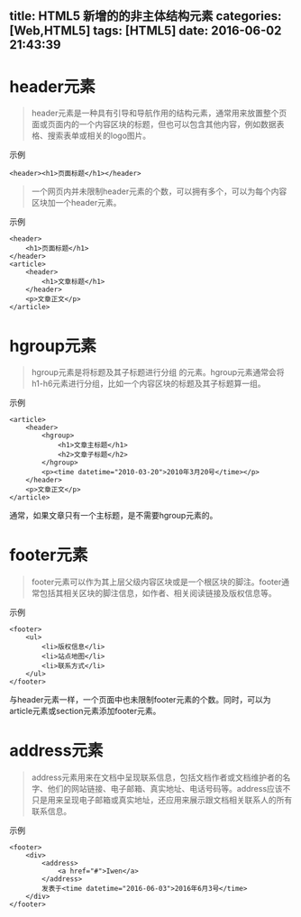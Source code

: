 title: HTML5 新增的的非主体结构元素
categories: [Web,HTML5]
tags: [HTML5]
date: 2016-06-02 21:43:39
---

# header元素

> header元素是一种具有引导和导航作用的结构元素，通常用来放置整个页面或页面内的一个内容区块的标题，但也可以包含其他内容，例如数据表格、搜索表单或相关的logo图片。

示例
```
<header><h1>页面标题</h1></header>
```

> 一个网页内并未限制header元素的个数，可以拥有多个，可以为每个内容区块加一个header元素。

示例
```
<header>
    <h1>页面标题</h1>
</header>
<article>
    <header>
        <h1>文章标题</h1>
    </header>
    <p>文章正文</p>
</article>
```

<!--more-->

# hgroup元素

> hgroup元素是将标题及其子标题进行分组 的元素。hgroup元素通常会将h1-h6元素进行分组，比如一个内容区块的标题及其子标题算一组。

示例
```
<article>
    <header>
        <hgroup>
            <h1>文章主标题</h1>
            <h2>文章子标题</h2>
        </hgroup>
        <p><time datetime="2010-03-20">2010年3月20号</time></p>
    </header>
    <p>文章正文</p>
</article>
```
通常，如果文章只有一个主标题，是不需要hgroup元素的。

# footer元素

> footer元素可以作为其上层父级内容区块或是一个根区块的脚注。footer通常包括其相关区块的脚注信息，如作者、相关阅读链接及版权信息等。

示例
```
<footer>
    <ul>
        <li>版权信息</li>
        <li>站点地图</li>
        <li>联系方式</li>
    </ul>
</footer>
```
与header元素一样，一个页面中也未限制footer元素的个数。同时，可以为article元素或section元素添加footer元素。

# address元素

> address元素用来在文档中呈现联系信息，包括文档作者或文档维护者的名字、他们的网站链接、电子邮箱、真实地址、电话号码等。address应该不只是用来呈现电子邮箱或真实地址，还应用来展示跟文档相关联系人的所有联系信息。

示例
```
<footer>
    <div>
        <address>
            <a href="#">Iwen</a>
        </address>
        发表于<time datetime="2016-06-03">2016年6月3号</time>
    </div>
</footer>
```